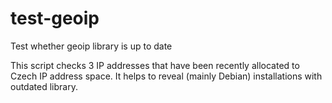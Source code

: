 # test-geoip
Test whether geoip library is up to date

This script checks 3 IP addresses that have been recently allocated to Czech IP address space.
It helps to reveal (mainly Debian) installations with outdated library.
